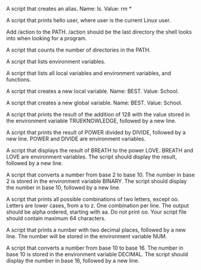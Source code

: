 A script that creates an alias. Name: ls. Value: rm *

A script that prints hello user, where user is the current Linux user.

Add /action to the PATH. /action should be the last directory the shell looks into when looking for a program.

A script that counts the number of directories in the PATH.

A script that lists environment variables.

A script that lists all local variables and environment variables, and functions.

A script that creates a new local variable. Name: BEST. Value: School.

A script that creates a new global variable. Name: BEST. Value: School.

A script that prints the result of the addition of 128 with the value stored in the environment variable TRUEKNOWLEDGE, followed by a new line.

A script that prints the result of POWER divided by DIVIDE, followed by a new line. POWER and DIVIDE are environment variables.

A script that displays the result of BREATH to the power LOVE. BREATH and LOVE are environment variables. The script should display the result, followed by a new line.

A script that converts a number from base 2 to base 10. The number in base 2 is stored in the environment variable BINARY. The script should display the number in base 10, followed by a new line.

A script that prints all possible combinations of two letters, except oo. Letters are lower cases, from a to z. One combination per line. The output should be alpha ordered, starting with aa. Do not print oo. Your script file should contain maximum 64 characters.

A script that prints a number with two decimal places, followed by a new line. The number will be stored in the environment variable NUM.

A script that converts a number from base 10 to base 16. The number in base 10 is stored in the environment variable DECIMAL. The script should display the number in base 16, followed by a new line.
